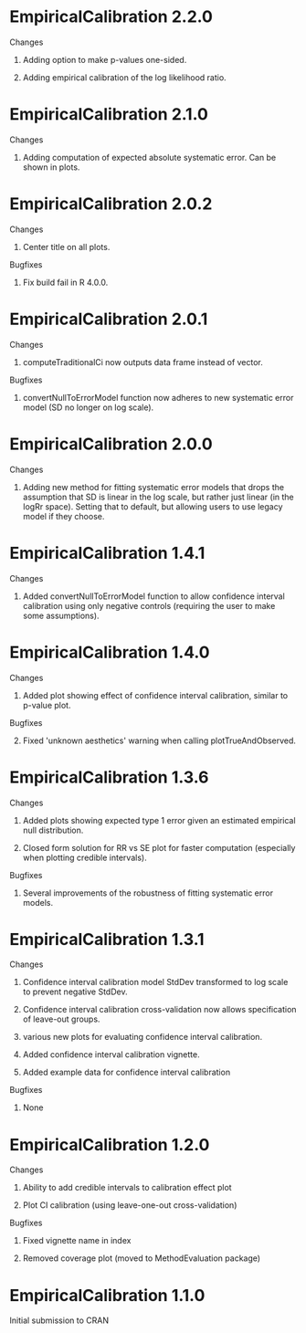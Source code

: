 EmpiricalCalibration 2.2.0
==========================

Changes

1. Adding option to make p-values one-sided.

2. Adding empirical calibration of the log likelihood ratio.


EmpiricalCalibration 2.1.0
==========================

Changes

1. Adding computation of expected absolute systematic error. Can be shown in plots.


EmpiricalCalibration 2.0.2
==========================

Changes

1. Center title on all plots.

Bugfixes

1. Fix build fail in R 4.0.0.


EmpiricalCalibration 2.0.1
==========================

Changes

1. computeTraditionalCi now outputs data frame instead of vector.

Bugfixes

1. convertNullToErrorModel function now adheres to new systematic error model (SD no longer on log scale).


EmpiricalCalibration 2.0.0
==========================

Changes

1. Adding new method for fitting systematic error models that drops the assumption that SD is linear in the log scale, but rather just linear (in the logRr space). Setting that to default, but allowing users to use legacy model if they choose.


EmpiricalCalibration 1.4.1
==========================

Changes

1. Added convertNullToErrorModel function to allow confidence interval calibration using only negative controls (requiring the user to make some assumptions).


EmpiricalCalibration 1.4.0
==========================

Changes

1. Added plot showing effect of confidence interval calibration, similar to p-value plot.

Bugfixes

2. Fixed 'unknown aesthetics' warning when calling plotTrueAndObserved.


EmpiricalCalibration 1.3.6
==========================

Changes

1. Added plots showing expected type 1 error given an estimated empirical null distribution.

2. Closed form solution for RR vs SE plot for faster computation (especially when plotting credible intervals).

Bugfixes

1. Several improvements of the robustness of fitting systematic error models.


EmpiricalCalibration 1.3.1
===========================

Changes

1. Confidence interval calibration model StdDev transformed to log scale to prevent negative StdDev.

2. Confidence interval calibration cross-validation now allows specification of leave-out groups.

3. various new plots for evaluating confidence interval calibration.

4. Added confidence interval calibration vignette.

5. Added example data for confidence interval calibration

Bugfixes

1. None


EmpiricalCalibration 1.2.0
==========================

Changes

1. Ability to add credible intervals to calibration effect plot

2. Plot CI calibration (using leave-one-out cross-validation)

Bugfixes

1. Fixed vignette name in index

2. Removed coverage plot (moved to MethodEvaluation package)


EmpiricalCalibration 1.1.0
==========================

Initial submission to CRAN
